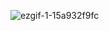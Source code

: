
![ezgif-1-15a932f9fc](https://user-images.githubusercontent.com/74033655/235344109-c1492daa-9c9d-467c-b0ab-8a695d34e60f.gif)

